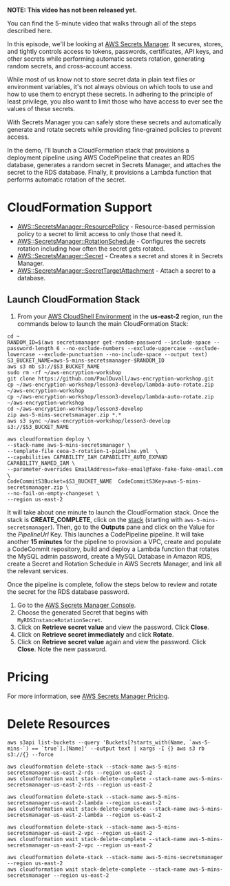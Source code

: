 **NOTE: This video has not been released yet.**

You can find the 5-minute video that walks through all of the steps described here. 

In this episode, we'll be looking at [AWS Secrets Manager](https://aws.amazon.com/secrets-manager/). It secures, stores, and tightly controls access to tokens, passwords, certificates, API keys, and other secrets while performing automatic secrets rotation, generating random secrets, and cross-account access.

While most of us know not to store secret data in plain text files or environment variables, it's not always obvious on which tools to use and how to use them to encrypt these secrets. In adhering to the principle of least privilege, you also want to limit those who have access to ever see the values of these secrets.

With Secrets Manager you can safely store these secrets and automatically generate and rotate secrets while providing fine-grained policies to prevent access.

In the demo, I'll launch a CloudFormation stack that provisions a deployment pipeline using AWS CodePipeline that creates an RDS database, generates a random secret in Secrets Manager, and attaches the secret to the RDS database. Finally, it provisions a Lambda function that performs automatic rotation of the secret.

# CloudFormation Support
* [AWS::SecretsManager::ResourcePolicy](https://docs.aws.amazon.com/AWSCloudFormation/latest/UserGuide/aws-resource-secretsmanager-resourcepolicy.html) - Resource-based permission policy to a secret to limit access to only those that need it.
* [AWS::SecretsManager::RotationSchedule](https://docs.aws.amazon.com/AWSCloudFormation/latest/UserGuide/aws-resource-secretsmanager-rotationschedule.html) - Configures the secrets rotation including how often the secret gets rotated. 
* [AWS::SecretsManager::Secret](https://docs.aws.amazon.com/AWSCloudFormation/latest/UserGuide/aws-resource-secretsmanager-secret.html) - Creates a secret and stores it in Secrets Manager.
* [AWS::SecretsManager::SecretTargetAttachment](https://docs.aws.amazon.com/AWSCloudFormation/latest/UserGuide/aws-resource-secretsmanager-secrettargetattachment.html) - Attach a secret to a database.

## Launch CloudFormation Stack
1. From your [AWS CloudShell Environment](https://us-east-2.console.aws.amazon.com/cloudshell/home?region=us-east-2#) in the **us-east-2** region, run the commands below to launch the main CloudFormation Stack:

```
cd ~
RANDOM_ID=$(aws secretsmanager get-random-password --include-space --password-length 6 --no-exclude-numbers --exclude-uppercase --exclude-lowercase --exclude-punctuation --no-include-space --output text)
S3_BUCKET_NAME=aws-5-mins-secretsmanager-$RANDOM_ID
aws s3 mb s3://$S3_BUCKET_NAME
sudo rm -rf ~/aws-encryption-workshop
git clone https://github.com/PaulDuvall/aws-encryption-workshop.git
cp ~/aws-encryption-workshop/lesson3-develop/lambda-auto-rotate.zip ~/aws-encryption-workshop
cp ~/aws-encryption-workshop/lesson3-develop/lambda-auto-rotate.zip ~/aws-encryption-workshop
cd ~/aws-encryption-workshop/lesson3-develop
zip aws-5-mins-secretsmanager.zip *.*
aws s3 sync ~/aws-encryption-workshop/lesson3-develop s3://$S3_BUCKET_NAME

aws cloudformation deploy \
--stack-name aws-5-mins-secretsmanager \
--template-file ceoa-3-rotation-1-pipeline.yml  \
--capabilities CAPABILITY_IAM CAPABILITY_AUTO_EXPAND CAPABILITY_NAMED_IAM \
--parameter-overrides EmailAddress=fake-email@fake-fake-fake-email.com \
CodeCommitS3Bucket=$S3_BUCKET_NAME  CodeCommitS3Key=aws-5-mins-secretsmanager.zip \
--no-fail-on-empty-changeset \
--region us-east-2
```

It will take about one minute to launch the CloudFormation stack. Once the stack is **CREATE_COMPLETE**, click on the [stack](https://us-east-2.console.aws.amazon.com/cloudformation/home?region=us-east-2#/stacks/) (starting with `aws-5-mins-secretsmanager`). Then, go to the **Outputs** pane and click on the Value for the *PipelineUrl* Key. This launches a CodePipeline pipeline. It will take another **15 minutes** for the pipeline to provision a VPC, create and populate a CodeCommit repository, build and deploy a Lambda function that rotates the MySQL admin password, create a MySQL Database in Amazon RDS, create a Secret and Rotation Schedule in AWS Secrets Manager, and link all the relevant services.

Once the pipeline is complete, follow the steps below to review and rotate the secret for the RDS database password. 

1. Go to the [AWS Secrets Manager Console](https://us-east-2.console.aws.amazon.com/secretsmanager/home?region=us-east-2#!/listSecrets). 
1. Choose the generated Secret that begins with `MyRDSInstanceRotationSecret`.
1. Click on **Retrieve secret value** and view the password. Click **Close**.
1. Click on **Retrieve secret immediately** and click **Rotate**.
1. Click on **Retrieve secret value** again and view the password. Click **Close**. Note the new password. 

# Pricing
For more information, see [AWS Secrets Manager Pricing](https://aws.amazon.com/secrets-manager/pricing/).

# Delete Resources

```
aws s3api list-buckets --query 'Buckets[?starts_with(Name, `aws-5-mins-`) == `true`].[Name]' --output text | xargs -I {} aws s3 rb s3://{} --force

aws cloudformation delete-stack --stack-name aws-5-mins-secretsmanager-us-east-2-rds --region us-east-2
aws cloudformation wait stack-delete-complete --stack-name aws-5-mins-secretsmanager-us-east-2-rds --region us-east-2

aws cloudformation delete-stack --stack-name aws-5-mins-secretsmanager-us-east-2-lambda --region us-east-2
aws cloudformation wait stack-delete-complete --stack-name aws-5-mins-secretsmanager-us-east-2-lambda --region us-east-2

aws cloudformation delete-stack --stack-name aws-5-mins-secretsmanager-us-east-2-vpc --region us-east-2
aws cloudformation wait stack-delete-complete --stack-name aws-5-mins-secretsmanager-us-east-2-vpc --region us-east-2

aws cloudformation delete-stack --stack-name aws-5-mins-secretsmanager --region us-east-2
aws cloudformation wait stack-delete-complete --stack-name aws-5-mins-secretsmanager --region us-east-2

```